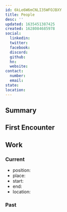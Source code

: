 ```yaml
---
id: 6kLe6W6mCNLI35WFOJBXY
title: People
desc: ''
updated: 1635451387425
created: 1628084685978
social:
  linkedin:
  twitter:
  facebook:
  discord:
  github:
  hn:
  website:
contact:
  number:
  email:
state:
location:
---
```


## Summary

## First Encounter

## Work

### Current
- position:
- place:
- start:
- end:
- location:

### Past


